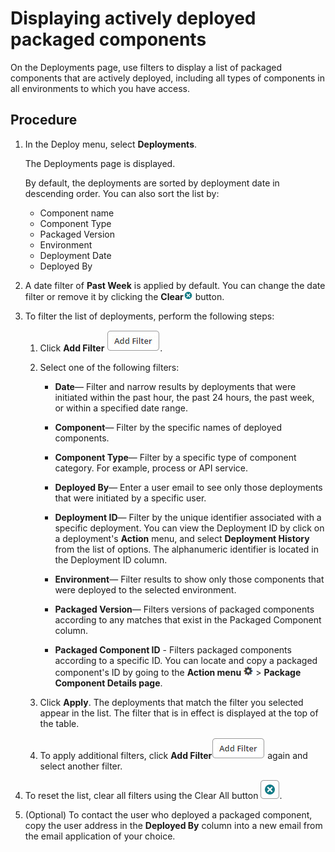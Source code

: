 # Displaying actively deployed packaged components 

<head>
  <meta name="guidename" content="Integration"/>
  <meta name="context" content="GUID-a004c2e2-f518-40c3-a9b4-a4c4e1f65430"/>
</head>

On the Deployments page, use filters to display a list of packaged components that are actively deployed, including all types of components in all environments to which you have access.

## Procedure

1. In the Deploy menu, select **Deployments**.

    The Deployments page is displayed.

    By default, the deployments are sorted by deployment date in descending order. You can also sort the list by:

    - Component name
    - Component Type
    - Packaged Version
    - Environment
    - Deployment Date
    - Deployed By

2. A date filter of **Past Week** is applied by default. You can change the date filter or remove it by clicking the **Clear**![img-int-blue_circle_with_white_x](../Images/img-int-blue_circle_with_white_x_8a03d8b0-defd-4cfc-bcc1-b3d53392b78b.jpg) button.

3. To filter the list of deployments, perform the following steps:

    1. Click **Add Filter** ![img-atm-Add_filter](../Images/img-atm-Add_filter_e3ea3e31-68f5-46f4-b975-4f37e3d3df53.jpg).
    2. Select one of the following filters:

        - **Date**— Filter and narrow results by deployments that were initiated within the past hour, the past 24 hours, the past week, or within a specified date range.

        - **Component**— Filter by the specific names of deployed components.

        - **Component Type**— Filter by a specific type of component category. For example, process or API service.

        - **Deployed By**— Enter a user email to see only those deployments that were initiated by a specific user.

        - **Deployment ID**— Filter by the unique identifier associated with a specific deployment. You can view the Deployment ID by click on a deployment's **Action** menu, and select **Deployment History** from the list of options. The alphanumeric identifier is located in the Deployment ID column.

        - **Environment**— Filter results to show only those components that were deployed to the selected environment.

        - **Packaged Version**— Filters versions of packaged components according to any matches that exist in the Packaged Component column.

        - **Packaged Component ID** - Filters packaged components according to a specific ID. You can locate and copy a packaged component's ID by going to the **Action menu ![Action menu icon](../Images/main-ic-gear-black-16_cdde83e4-a176-436a-86ca-1fe4937e3085.jpg)** \> **Package Component Details page**.

    3. Click **Apply**. The deployments that match the filter you selected appear in the list. The filter that is in effect is displayed at the top of the table.

    4. To apply additional filters, click **Add Filter**![img-atm-Add_filter](../Images/img-atm-Add_filter_e3ea3e31-68f5-46f4-b975-4f37e3d3df53.jpg) again and select another filter.

4. To reset the list, clear all filters using the Clear All button ![img-int-blue_circle_with_white_x_in_box](../Images/img-int-blue_circle_with_white_x_in_box_2f7d2154-9234-40a5-8856-ee451e03dfc9.jpg).

5. (Optional) To contact the user who deployed a packaged component, copy the user address in the **Deployed By** column into a new email from the email application of your choice.
